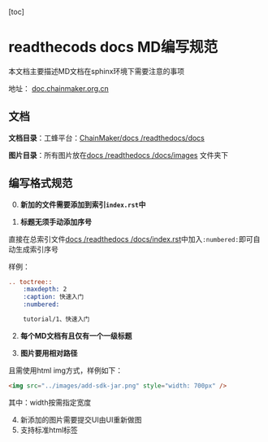 [toc]





# readthecods docs MD编写规范

本文档主要描述MD文档在sphinx环境下需要注意的事项

地址： <a href="https://doc.chainmaker.org.cn" target="_blank">doc.chainmaker.org.cn</a>



## 文档

**文档目录**：工蜂平台：[ChainMaker/docs /readthedocs/docs](https://git.code.tencent.com/ChainMaker/docs/tree/readthedocs/readthedocs/docs)

**图片目录**：所有图片放在[docs /readthedocs /docs/images](https://git.code.tencent.com/ChainMaker/docs/tree/readthedocs/readthedocs/docs/images) 文件夹下



## 编写格式规范

0. **新加的文件需要添加到索引`index.rst`中**

1.  **标题无须手动添加序号**

   直接在总索引文件[docs /readthedocs /docs/index.rst](https://git.code.tencent.com/ChainMaker/docs/blob/readthedocs/readthedocs/docs/index.rst)中加入` :numbered: `即可自动生成索引序号

样例：

```rst
.. toctree::
    :maxdepth: 2
    :caption: 快速入门
    :numbered:

    tutorial/1、快速入门
```

2.  **每个MD文档有且仅有一个一级标题**

3.  **图片要用相对路径**

   且需使用html img方式，样例如下：

```html
<img src="../images/add-sdk-jar.png" style="width: 700px" />
```

其中：width按需指定宽度

4. 新添加的图片需要提交UI由UI重新做图
5. 支持标准html标签